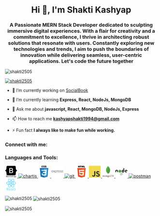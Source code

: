 <h1 align="center">Hi 👋, I'm Shakti Kashyap</h1>
<h3 align="center">A Passionate MERN Stack Developer dedicated to sculpting immersive digital experiences. With a flair for creativity and a commitment to excellence, I thrive in architecting robust solutions that resonate with users. Constantly exploring new technologies and trends, I aim to push the boundaries of innovation while delivering seamless, user-centric applications. Let's code the future together</h3>

<p align="left"> <img src="https://komarev.com/ghpvc/?username=shakti2505&label=Profile%20views&color=0e75b6&style=flat" alt="shakti2505" /> </p>

<p align="left"> <a href="https://github.com/ryo-ma/github-profile-trophy"><img src="https://github-profile-trophy.vercel.app/?username=shakti2505" alt="shakti2505" /></a> </p>

- 🔭 I’m currently working on [SocialBook](https://socialbook-x3jq.onrender.com/)

- 🌱 I’m currently learning **Express, React, NodeJs, MongoDB**

- 💬 Ask me about **javascript, React, MongoDB, NodeJs, Express**

- 📫 How to reach me **kashyapshakti1994@gmail.com**

- ⚡ Fun fact **I always like to make fun while working.**

<h3 align="left">Connect with me:</h3>
<p align="left">
</p>

<h3 align="left">Languages and Tools:</h3>
<p align="left"> <a href="https://getbootstrap.com" target="_blank" rel="noreferrer"> <img src="https://raw.githubusercontent.com/devicons/devicon/master/icons/bootstrap/bootstrap-plain-wordmark.svg" alt="bootstrap" width="40" height="40"/> </a> <a href="https://www.chartjs.org" target="_blank" rel="noreferrer"> <img src="https://www.chartjs.org/media/logo-title.svg" alt="chartjs" width="40" height="40"/> </a> <a href="https://www.w3schools.com/css/" target="_blank" rel="noreferrer"> <img src="https://raw.githubusercontent.com/devicons/devicon/master/icons/css3/css3-original-wordmark.svg" alt="css3" width="40" height="40"/> </a> <a href="https://expressjs.com" target="_blank" rel="noreferrer"> <img src="https://raw.githubusercontent.com/devicons/devicon/master/icons/express/express-original-wordmark.svg" alt="express" width="40" height="40"/> </a> <a href="https://git-scm.com/" target="_blank" rel="noreferrer"> <img src="https://www.vectorlogo.zone/logos/git-scm/git-scm-icon.svg" alt="git" width="40" height="40"/> </a> <a href="https://www.w3.org/html/" target="_blank" rel="noreferrer"> <img src="https://raw.githubusercontent.com/devicons/devicon/master/icons/html5/html5-original-wordmark.svg" alt="html5" width="40" height="40"/> </a> <a href="https://developer.mozilla.org/en-US/docs/Web/JavaScript" target="_blank" rel="noreferrer"> <img src="https://raw.githubusercontent.com/devicons/devicon/master/icons/javascript/javascript-original.svg" alt="javascript" width="40" height="40"/> </a> <a href="https://www.mongodb.com/" target="_blank" rel="noreferrer"> <img src="https://raw.githubusercontent.com/devicons/devicon/master/icons/mongodb/mongodb-original-wordmark.svg" alt="mongodb" width="40" height="40"/> </a> <a href="https://nodejs.org" target="_blank" rel="noreferrer"> <img src="https://raw.githubusercontent.com/devicons/devicon/master/icons/nodejs/nodejs-original-wordmark.svg" alt="nodejs" width="40" height="40"/> </a> <a href="https://postman.com" target="_blank" rel="noreferrer"> <img src="https://www.vectorlogo.zone/logos/getpostman/getpostman-icon.svg" alt="postman" width="40" height="40"/> </a> <a href="https://reactjs.org/" target="_blank" rel="noreferrer"> <img src="https://raw.githubusercontent.com/devicons/devicon/master/icons/react/react-original-wordmark.svg" alt="react" width="40" height="40"/> </a> </p>

<p><img align="left" src="https://github-readme-stats.vercel.app/api/top-langs?username=shakti2505&show_icons=true&locale=en&layout=compact" alt="shakti2505" /></p>

<p>&nbsp;<img align="center" src="https://github-readme-stats.vercel.app/api?username=shakti2505&show_icons=true&locale=en" alt="shakti2505" /></p>

<p><img align="center" src="https://github-readme-streak-stats.herokuapp.com/?user=shakti2505&" alt="shakti2505" /></p>
